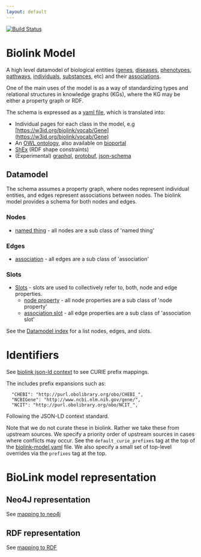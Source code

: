 ```yaml
---
layout: default
---
```


[![Build Status](https://travis-ci.org/biolink/biolink-model.svg?branch=master)](https://travis-ci.org/biolink/biolink-model)

# Biolink Model

A high level datamodel of biological entities ([genes](docs/Gene), [diseases](docs/Disease),
[phenotypes](docs/Phenotype), [pathways](docs/Pathway), [individuals](docs/IndividualOrganism), [substances](docs/ChemicalSubstance), etc) and their
[associations](docs/Association).

One of the main uses of the model is as a way of standardizing types
and relational structures in knowledge graphs (KGs), where the KG may
be either a property graph or RDF.

The schema is expressed as a [yaml file](https://github.com/biolink/biolink-model/blob/master/biolink-model.yaml), which is translated into:

 * Individual pages for each class in the model, e.g [https://w3id.org/biolink/vocab/Gene](https://w3id.org/biolink/vocab/Gene)
 * An [OWL ontology](biolink-model.owl), also available on [bioportal](https://bioportal.bioontology.org/ontologies/BLM)
 * [ShEx](biolink-model.shex) (RDF shape constraints)
 * (Experimental) [graphql](biolink-model.graphql), [protobuf](biolink-model.proto), [json-schema](json-schema/biolink-model.json)

## Datamodel

The schema assumes a property graph, where nodes represent individual entities, and edges represent associations between nodes. The biolink model provides a schema for both nodes and edges.

### Nodes

 * [named thing](docs/NamedThing.html) - all nodes are a sub class of 'named thing'

### Edges

 * [association](docs/Association.html) - all edges are a sub class of 'association'

### Slots

 * [Slots](docs#slots) - slots are used to collectively refer to, both, node and edge properties.
    * [node property](docs/node_property.html) - all node properties are a sub class of 'node property'
    * [association slot](docs/association_slot.html) - all edge properties are a sub class of 'association slot'
 

See the [Datamodel index](docs/) for a list nodes, edges, and slots.


# Identifiers

See [biolink json-ld context](context.jsonld) to see CURIE prefix mappings.

The includes prefix expansions such as:

      "CHEBI": "http://purl.obolibrary.org/obo/CHEBI_",
      "NCBIGene": "http://www.ncbi.nlm.nih.gov/gene/",
      "NCIT": "http://purl.obolibrary.org/obo/NCIT_",

Following the JSON-LD context standard.

Note that we do not curate these in biolink. Rather we take these from upstream sources. We specify a priority order of upstream sources in cases where conflicts may occur. See the `default_curie_prefixes` tag at the top of the [biolink-model.yaml](biolink-model.yaml) file. We also specify a small set of top-level overrides via the `prefixes` tag at the top.


# BioLink model representation

## Neo4J representation

See [mapping to neo4j](about/mapping-neo4j.html)

## RDF representation

See [mapping to RDF](about/mapping-rdf.html)
